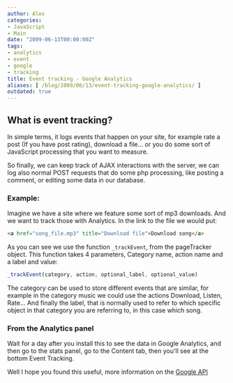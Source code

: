 ```yaml
---
author: Alex
categories:
- JavaScript
- Main
date: "2009-06-13T00:00:00Z"
tags:
- analytics
- event
- google
- tracking
title: Event tracking - Google Analytics
aliases: [ /blog/2009/06/13/event-tracking-google-analytics/ ]
outdated: true
---
```


## What is event tracking?

In simple terms, it logs events that happen on your site, for example rate a post (If you have post rating), download a file... or you do some sort of JavaScript processing that you want to measure.

So finally, we can keep track of AJAX interactions with the server, we can log also normal POST requests that do some php processing, like posting a comment, or editing some data in our database.

### Example:

Imagine we have a site where we feature some sort of mp3 downloads. And we want to track those with Analytics. In the link to the file we would put:

``` html
<a href="song_file.mp3" title="Download file">Download song</a>
```

As you can see we use the function `_trackEvent`, from the pageTracker object. This function takes 4 parameters, Category name, action name and a label and value:

``` javascript
_trackEvent(category, action, optional_label, optional_value)
``` 

The category can be used to store different events that are similar, for example in the category music we could use the actions Download, Listen, Rate... And finally the label, that is normally used to refer to which specific object in that category you are referring to, in this case which song.

### From the Analytics panel

Wait for a day after you install this to see the data in Google Analytics, and then go to the stats panel, go to the Content tab, then you\'ll see at the bottom Event Tracking.

Well I hope you found this useful, more information on the [Google API][4]

 [4]: http://www.code.google.com/apis/analytics/docs/tracking/eventTrackerGuide.html
